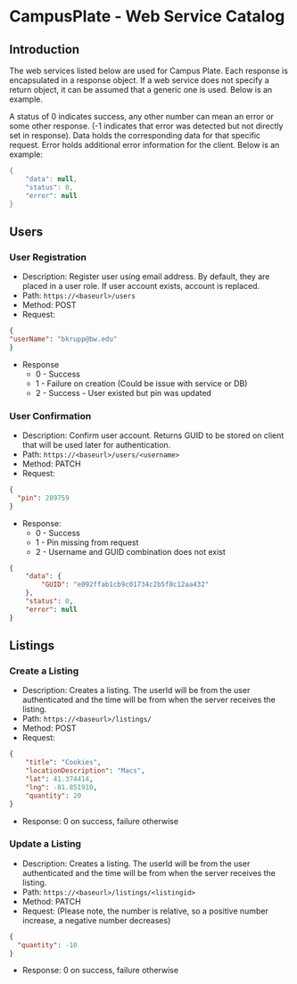 # CampusPlate - Web Service Catalog
## Introduction
The web services listed below are used for Campus Plate. Each response is encapsulated in a response object. If a web service does not specify a return object, it can be assumed that a generic one is used. Below is an example.

A status of 0 indicates success, any other number can mean an error or some other response. (-1 indicates that error was detected but not directly set in response). Data holds the corresponding data for that specific request. Error holds additional error information for the client. Below is an example:

``` java
{
    "data": null,
    "status": 0,
    "error": null
}
```

## Users
### User Registration
* Description: Register user using email address. By default, they are placed in a user role. If user account exists, account is replaced.
* Path: `https://<baseurl>/users`
* Method: POST
* Request:
``` json
{
"userName": "bkrupp@bw.edu"
}
```
* Response
	* 0 - Success
	* 1 - Failure on creation (Could be issue with service or DB)
	* 2 - Success - User existed but pin was updated

### User Confirmation
* Description: Confirm user account. Returns GUID to be stored on client that will be used later for authentication.
* Path: `https://<baseurl>/users/<username>`
* Method: PATCH
* Request:
```json
{
  "pin": 289759
}
```
* Response:
	* 0 - Success
	* 1 - Pin missing from request
	* 2 - Username and GUID combination does not exist
``` json
{
    "data": {
        "GUID": "e092ffab1cb9c01734c2b5f8c12aa432"
    },
    "status": 0,
    "error": null
}
```


## Listings
### Create a Listing
* Description: Creates a listing. The userId will be from the user authenticated and the time will be from when the server receives the listing.
* Path: `https://<baseurl>/listings/`
* Method: POST
* Request:
```json
{
    "title": "Cookies",
    "locationDescription": "Macs",
    "lat": 41.374414,
    "lng": -81.851910,
    "quantity": 20
}
```
* Response: 0 on success, failure otherwise

### Update a Listing
* Description: Creates a listing. The userId will be from the user authenticated and the time will be from when the server receives the listing.
* Path: `https://<baseurl>/listings/<listingid>`
* Method: PATCH
* Request: (Please note, the number is relative, so a positive number increase, a negative number decreases)
```json
{
  "quantity": -10
}
```
* Response: 0 on success, failure otherwise
